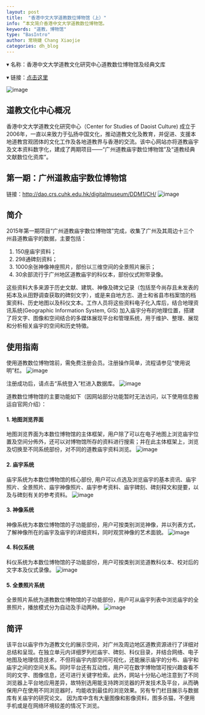```yaml
---
layout: post
title:  "香港中文大学道教数位博物馆（上）"
info: “本文简介香港中文大学道教数位博物馆。
keywords: "道教，博物馆"
type: "BasIntro"
author: 常晓婕 Chang Xiaojie
categories: dh_blog
---
```


▾ 名称：香港中文大学道教文化研究中心道教数位博物馆及经典文库

▾ 链接：[点击这里](http://dao.crs.cuhk.edu.hk/digitalmuseum/CH/)

![image](https://raw.githubusercontent.com/DHHD2022/DHHD2022.GitHub.io/main/pics/2022-07-07/CUHK1.png)

## 道教文化中心概况
香港中文大学道教文化研究中心（Center for Studies of Daoist Culture) 成立于2006年，一直以来致力于弘扬中国文化，推动道教文化及教育，并促进、支援本地道教宫观团体的文化工作及各地道教界与香港的交流。该中心网站亦将道教庙宇及文本资料数字化，建成了两期项目——“广州道教庙宇数位博物馆”及“道教经典文献数位化资库”。

## 第一期：广州道教庙宇数位博物馆
链接：http://dao.crs.cuhk.edu.hk/digitalmuseum/DDM1/CH/
![image](https://raw.githubusercontent.com/DHHD2022/DHHD2022.GitHub.io/main/pics/2022-07-07/CUHK2.png)

## 简介
2015年第一期项目“广州道教庙宇数位博物馆”完成，收集了广州及其周边十三个州县道教庙宇的数据，主要包括：

1. 150座庙宇资料；
2. 298通碑刻资料；
3. 1000余张神像神座照片，部份以三维空间的全景照片展示；
4. 30余部流行于广州地区道教庙宇的科仪本，部份仪式附带录像。

这些资料大多来源于历史文献、建筑、神像及碑文记录（包括至今尚存且未发表的拓本及从田野调查获取的碑刻文字），或是来自地方志、道士和省县市档案馆的档案资料、历史地图以及科仪文本。工作人员将这些资料电子化入库后，结合地理资讯系统(Geographic Information System, GIS) 加入庙宇分布的地理位置，搭建了将文字、图像和空间结合的多媒体展现平台和管理系统，用于维护、整理、展现和分析相关庙宇的空间和历史特徵。

## 使用指南
使用道教数位博物馆前，需免费注册会员。注册操作简单，流程请参见“使用说明”栏。
![image](https://raw.githubusercontent.com/DHHD2022/DHHD2022.GitHub.io/main/pics/2022-07-07/CUHK3.png)

注册成功后，请点击“系统登入”栏进入数据库。
![image](https://raw.githubusercontent.com/DHHD2022/DHHD2022.GitHub.io/main/pics/2022-07-07/CUHK4.png)

道教数位博物馆的主要功能如下（因网站部分功能暂时无法访问，以下使用信息搬运自官网介绍）：
#### 1. 地图浏览界面
地图浏览界面为本数位博物馆的主体框架，用户除了可以在电子地图上浏览庙宇位置及空间分佈外，还可以对博物馆所存的资料进行搜索；并在此主体框架上，浏览及切换至不同系统部份，对不同的道教庙宇资料浏览。
![image](https://raw.githubusercontent.com/DHHD2022/DHHD2022.GitHub.io/main/pics/2022-07-07/CUHK5.png)


#### 2. 庙宇系统
庙宇系统为本数位博物馆的核心部份, 用户可以点选及浏览庙宇的基本资讯、庙宇照片、全景照片、庙宇神像照片、庙宇参考资料、庙宇碑刻、碑刻释文和提要，以及与碑刻有关的参考资料。
![image](https://raw.githubusercontent.com/DHHD2022/DHHD2022.GitHub.io/main/pics/2022-07-07/CUHK6.png)

#### 3. 神像系统
神像系统为本数位博物馆的子功能部份，用户可按类别浏览神像，并以列表方式，了解神像所在的庙宇及庙宇的详细资料，同时观赏神像的艺术面貌。
![image](https://raw.githubusercontent.com/DHHD2022/DHHD2022.GitHub.io/main/pics/2022-07-07/CUHK7.png) 

#### 4. 科仪系统
科仪系统为本数位博物馆的子功能部份，用户可按类别浏览道教科仪本、校对后的文字本及仪式录像。
![image](https://raw.githubusercontent.com/DHHD2022/DHHD2022.GitHub.io/main/pics/2022-07-07/CUHK8.png)

#### 5. 全景照片系统
全景照片系统为道教数位博物馆的子功能部份，用户可从庙宇列表中浏览庙宇的全景照片，播放模式分为自动及手动两种。
![image](https://raw.githubusercontent.com/DHHD2022/DHHD2022.GitHub.io/main/pics/2022-07-07/CUHK9.png)

## 简评
该平台以庙宇作为道教文化的展示空间，对广州及周边地区道教资源进行了详细对总结和呈现。在独立单元内详细罗列栏庙宇、碑刻、科仪目录，并结合网络、电子地图及地理信息技术，不但将庙宇内部空间可视化，还能展示庙宇的分布、庙宇和庙宇之间的空间关系。同时平台还有互动性，用户可在数字博物馆可按兴趣查看不同的文字、图像信息，还可进行关键字检索。此外，网站十分贴心地注意到了不同浏览器上平台地应用差异，故特别选用能支持跨浏览器的开发技术及平台，从而确保用户在使用不同浏览器时，均能收到最佳的浏览效果。另有专门栏目展示与数据库有关庙宇的研究论文。
因为库中含有大量图像和影像资料，图多杀猫，不便用手机或是在网络环境较差的情况下浏览。 

